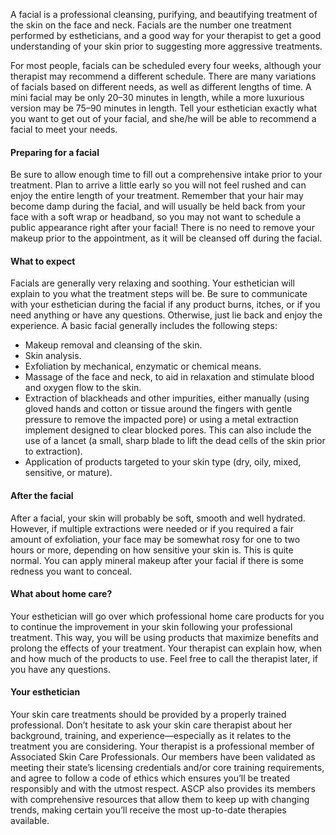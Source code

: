 A facial is a professional cleansing, purifying, and beautifying treatment of the skin on the face and neck. Facials are the number one treatment performed by estheticians, and a good way for your therapist to get a good understanding of your skin prior to suggesting more aggressive treatments.

For most people, facials can be scheduled every four weeks, although your therapist may recommend a different schedule. There are many variations of facials based on different needs, as well as different lengths of time. A mini facial may be only 20–30 minutes in length, while a more luxurious version may be 75–90 minutes in length. Tell your esthetician exactly what you want to get out of your facial, and she/he will be able to recommend a facial to meet your needs.

#### Preparing for a facial

Be sure to allow enough time to fill out a comprehensive intake prior to your treatment. Plan to arrive a little early so you will not feel rushed and can enjoy the entire length of your treatment. Remember that your hair may become damp during the facial, and will usually be held back from your face with a soft wrap or headband, so you may not want to schedule a public appearance right after your facial! There is no need to remove your makeup prior to the appointment, as it will be cleansed off during the facial.

#### What to expect

Facials are generally very relaxing and soothing. Your esthetician will explain to you what the treatment steps will be. Be sure to communicate with your esthetician during the facial if any product burns, itches, or if you need anything or have any questions. Otherwise, just lie back and enjoy the experience. A basic facial generally includes the following steps:

-   Makeup removal and cleansing of the skin.
-   Skin analysis.
-   Exfoliation by mechanical, enzymatic or chemical means.
-   Massage of the face and neck, to aid in relaxation and stimulate blood and oxygen flow to the skin.
-   Extraction of blackheads and other impurities, either manually (using gloved hands and cotton or tissue around the fingers with gentle pressure to remove the impacted pore) or using a metal extraction implement designed to clear blocked pores. This can also include the use of a lancet (a small, sharp blade to lift the dead cells of the skin prior to extraction).
-   Application of products targeted to your skin type (dry, oily, mixed, sensitive, or mature).

#### After the facial

After a facial, your skin will probably be soft, smooth and well hydrated. However, if multiple extractions were needed or if you required a fair amount of exfoliation, your face may be somewhat rosy for one to two hours or more, depending on how sensitive your skin is. This is quite normal. You can apply mineral makeup after your facial if there is some redness you want to conceal.

#### What about home care?

Your esthetician will go over which professional home care products for you to continue the improvement in your skin following your professional treatment. This way, you will be using products that maximize benefits and prolong the effects of your treatment. Your therapist can explain how, when and how much of the products to use. Feel free to call the therapist later, if you have any questions.

#### Your esthetician

Your skin care treatments should be provided by a properly trained professional. Don’t hesitate to ask your skin care therapist about her background, training, and experience—especially as it relates to the treatment you are considering. Your therapist is a professional member of Associated Skin Care Professionals. Our members have been validated as meeting their state’s licensing credentials and/or core training requirements, and agree to follow a code of ethics which ensures you’ll be treated responsibly and with the utmost respect. ASCP also provides its members with comprehensive resources that allow them to keep up with changing trends, making certain you’ll receive the most up-to-date therapies available.